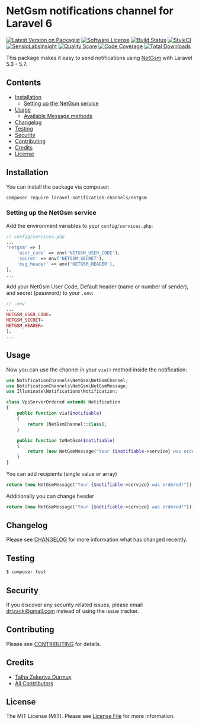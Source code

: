 # NetGsm notifications channel for Laravel 6

[![Latest Version on Packagist](https://img.shields.io/packagist/v/laravel-notification-channels/netgsm.svg?style=flat-square)](https://packagist.org/packages/laravel-notification-channels/netgsm)
[![Software License](https://img.shields.io/badge/license-MIT-brightgreen.svg?style=flat-square)](LICENSE.md)
[![Build Status](https://img.shields.io/travis/laravel-notification-channels/netgsm/master.svg?style=flat-square)](https://travis-ci.org/laravel-notification-channels/netgsm)
[![StyleCI](https://styleci.io/repos/:style_ci_id/shield)](https://styleci.io/repos/:style_ci_id)
[![SensioLabsInsight](https://img.shields.io/sensiolabs/i/:sensio_labs_id.svg?style=flat-square)](https://insight.sensiolabs.com/projects/:sensio_labs_id)
[![Quality Score](https://img.shields.io/scrutinizer/g/laravel-notification-channels/netgsm.svg?style=flat-square)](https://scrutinizer-ci.com/g/laravel-notification-channels/netgsm)
[![Code Coverage](https://img.shields.io/scrutinizer/coverage/g/laravel-notification-channels/netgsm/master.svg?style=flat-square)](https://scrutinizer-ci.com/g/laravel-notification-channels/netgsm/?branch=master)
[![Total Downloads](https://img.shields.io/packagist/dt/laravel-notification-channels/netgsm.svg?style=flat-square)](https://packagist.org/packages/laravel-notification-channels/netgsm)

This package makes it easy to send notifications using [NetGsm](https://www.netgsm.com.tr/) with Laravel 5.3 - 5.7.


## Contents

- [Installation](#installation)
	- [Setting up the NetGsm service](#setting-up-the-NetGsm-service)
- [Usage](#usage)
	- [Available Message methods](#available-message-methods)
- [Changelog](#changelog)
- [Testing](#testing)
- [Security](#security)
- [Contributing](#contributing)
- [Credits](#credits)
- [License](#license)


## Installation

You can install the package via composer:

``` bash
composer require laravel-notification-channels/netgsm
```

### Setting up the NetGsm service

Add the environment variables to your `config/services.php`:

```php
// config/services.php
...
'netgsm' => [
    'user_code' => env('NETGSM_USER_CODE'),
    'secret' => env('NETGSM_SECRET'),
    'msg_header' => env('NETGSM_HEADER'),
],
...
```

Add your NetGsm User Code, Default header (name or number of sender), and secret (password) to your `.env`:

```php
// .env
...
NETGSM_USER_CODE=
NETGSM_SECRET=
NETGSM_HEADER=
],
...
```

## Usage

Now you can use the channel in your `via()` method inside the notification:

``` php
use NotificationChannels\NetGsm\NetGsmChannel;
use NotificationChannels\NetGsm\NetGsmMessage;
use Illuminate\Notifications\Notification;

class VpsServerOrdered extends Notification
{
    public function via($notifiable)
    {
        return [NetGsmChannel::class];
    }

    public function toNetGsm($notifiable)
    {
        return (new NetGsmMessage("Your {$notifiable->service} was ordered!"));
    }
}
```

You can add recipients (single value or array)

``` php
return (new NetGsmMessage("Your {$notifiable->service} was ordered!"))->setRecipients($recipients);
```

Additionally you can change header

``` php
return (new NetGsmMessage("Your {$notifiable->service} was ordered!"))->setHeader("COMPANY");
```

## Changelog

Please see [CHANGELOG](CHANGELOG.md) for more information what has changed recently.

## Testing

``` bash
$ composer test
```

## Security

If you discover any security related issues, please email drtzack@gmail.com instead of using the issue tracker.

## Contributing

Please see [CONTRIBUTING](CONTRIBUTING.md) for details.

## Credits

- [Talha Zekeriya Durmuş](https://github.com/zek)
- [All Contributors](../../contributors)

## License

The MIT License (MIT). Please see [License File](LICENSE.md) for more information.
